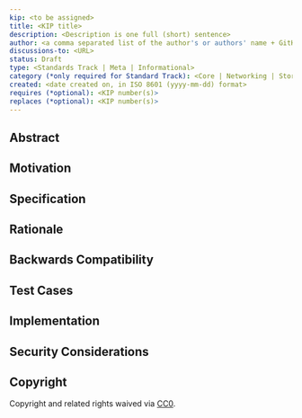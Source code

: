 ```yaml
---
kip: <to be assigned>
title: <KIP title>
description: <Description is one full (short) sentence>
author: <a comma separated list of the author's or authors' name + GitHub username (in parenthesis), or name and email (in angle brackets).  Example, FirstName LastName (@GitHubUsername), FirstName LastName <foo@bar.com>, FirstName (@GitHubUsername) and GitHubUsername (@GitHubUsername)>
discussions-to: <URL>
status: Draft
type: <Standards Track | Meta | Informational>
category (*only required for Standard Track): <Core | Networking | Storage | Interface | KCT | SDK | Application>
created: <date created on, in ISO 8601 (yyyy-mm-dd) format>
requires (*optional): <KIP number(s)>
replaces (*optional): <KIP number(s)>
---
```


<!--
  READ KIP-1 (https://kips.kaia.io/KIPs/kip-1) BEFORE USING THIS TEMPLATE!

  This is the suggested template for new KIPs. After you have filled in the requisite fields, please delete these comments.

  Note that an KIP number will be assigned by an editor. When opening a pull request to submit your KIP, please use an abbreviated title in the filename, `kip-draft_title_abbrev.md`.

  The title should be 44 characters or less. It should not repeat the KIP number in title, irrespective of the category.

  TODO: Remove this comment before submitting
-->

## Abstract
<!--
  The Abstract is a multi-sentence (short paragraph ~200 word) technical summary. This should be a very terse and human-readable version of the specification section. Someone should be able to read only the abstract to get the gist of what this specification does.

  TODO: Remove this comment before submitting
-->

## Motivation
<!--
    The motivation is critical for KIPs that want to change the Kaia protocol. It should clearly explain why the existing protocol specification is inadequate to address the problem that the KIP solves. KIP submissions without sufficient motivation may be rejected outright.

    With a few exceptions, external links are not allowed. If you feel that a particular resource would demonstrate a compelling case for your KIP, then save it as a printer-friendly PDF, put it in the assets folder, and link to that copy.

    TODO: Remove this comment before submitting
-->

## Specification
<!--
    The technical specification should describe the syntax and semantics of any new feature. The specification should be detailed enough to allow competing, interoperable implementations for any of the current Kaia platforms (kaia).

    TODO: Remove this comment before submitting
-->

## Rationale
<!--
    The rationale fleshes out the specification by describing what motivated the design and why particular design decisions were made. It should describe alternate designs that were considered and related work, e.g. how the feature is supported in other languages. The rationale may also provide evidence of consensus within the community, and should discuss important objections or concerns raised during discussion.

    TODO: Remove this comment before submitting
-->

## Backwards Compatibility
<!-- 
    All KIPs that introduce backwards incompatibilities must include a section describing these incompatibilities and their severity. The KIP must explain how the author proposes to deal with these incompatibilities. KIP submissions without a sufficient backwards compatibility treatise may be rejected outright. The authors should answer the question: "Does this KIP require a hard fork?"

    TODO: Remove this comment before submitting
-->

## Test Cases
<!--
    Test cases for an implementation are mandatory for KIPs that are affecting consensus changes. Other KIPs can choose to include links to test cases if applicable.

    TODO: Remove this comment before submitting
-->

## Implementation
<!--
    The implementations must be completed before any KIP is given status "Final", but it need not be completed before the KIP is accepted. While there is merit to the approach of reaching consensus on the specification and rationale before writing code, the principle of "rough consensus and running code" is still useful when it comes to resolving many discussions of API details.

    TODO: Remove this comment before submitting
-->

## Security Considerations

<!--
  All KIPs must contain a section that discusses the security implications/considerations relevant to the proposed change. Include information that might be important for security discussions, surfaces risks and can be used throughout the life cycle of the proposal. For example, include security-relevant design decisions, concerns, important discussions, implementation-specific guidance and pitfalls, an outline of threats and risks and how they are being addressed. KIP submissions missing the "Security Considerations" section will be rejected. An KIP cannot proceed to status "Final" without a Security Considerations discussion deemed sufficient by the reviewers.

  The current placeholder is acceptable for a draft.

  TODO: Remove this comment before submitting
-->

## Copyright

Copyright and related rights waived via [CC0](../LICENSE.md).

